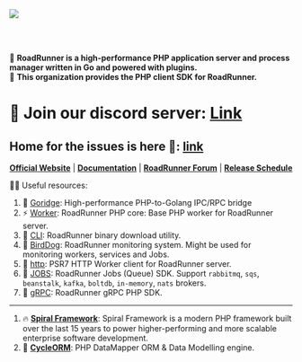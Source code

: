 <a href="https://roadrunner.dev" target="_blank">
  <picture>
    <source media="(prefers-color-scheme: dark)" srcset="https://github.com/roadrunner-server/.github/assets/8040338/cf1bfcf2-b787-426d-80f5-2862bb2a39b2">
    <img align="center" src="https://github.com/roadrunner-server/.github/assets/8040338/c4b971fd-b84f-406d-b850-0a4f072a5885">
  </picture>
</a>

<br><br/>

🙋‍ **RoadRunner is a high-performance PHP application server and process manager written in Go and powered with plugins.**   
🔦 **This organization provides the PHP client SDK for RoadRunner.**

# 💬 Join our discord server: [Link](https://discord.gg/spiralphp) 

## Home for the issues is here 🐛: [link](https://github.com/roadrunner-php/issues)

<p align="center">
	<a href="https://roadrunner.dev/"><b>Official Website</b></a> |
	<a href="https://roadrunner.dev/docs"><b>Documentation</b></a> |
    <a href="https://forum.roadrunner.dev"><b>RoadRunner Forum</b></a> |
    <a href="https://github.com/orgs/roadrunner-server/projects/1"><b>Release Schedule</b></a>
</p>



👩‍💻 Useful resources:
1. 🧙 [Goridge](https://github.com/roadrunner-php/goridge): High-performance PHP-to-Golang IPC/RPC bridge
2. ⚡ [Worker](https://github.com/roadrunner-php/worker): RoadRunner PHP core: Base PHP worker for RoadRunner server.
3. 🤖 [CLI](https://github.com/roadrunner-php/cli): RoadRunner binary download utility.
4. 🔌 [BirdDog](https://github.com/roadrunner-php/birddog): RoadRunner monitoring system. Might be used for monitoring workers, services and Jobs.
5. 🧱 [http](https://github.com/roadrunner-php/http): PSR7 HTTP Worker client for RoadRunner server.
6. 📖 [JOBS](https://github.com/roadrunner-php/jobs): RoadRunner Jobs (Queue) SDK. Support `rabbitmq`, `sqs`, `beanstalk`, `kafka`, `boltdb`, `in-memory`, `nats` brokers.
7. 🗽 [gRPC](https://github.com/roadrunner-php/grpc): RoadRunner gRPC PHP SDK.

---

1. 🔥 **[Spiral Framework](https://spiral.dev/)**: Spiral Framework is a modern PHP framework built over the last 15 years to power higher-performing and more scalable enterprise software development.
2. 🚀 **[CycleORM](https://cycle-orm.dev/)**: PHP DataMapper ORM & Data Modelling engine.
